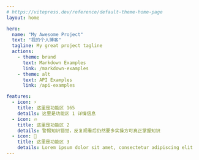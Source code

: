 ```yaml
---
# https://vitepress.dev/reference/default-theme-home-page
layout: home

hero:
  name: "My Awesome Project"
  text: "我的个人博客"
  tagline: My great project tagline
  actions:
    - theme: brand
      text: Markdown Examples
      link: /markdown-examples
    - theme: alt
      text: API Examples
      link: /api-examples

features:
  - icon: ⚡️
    title: 这里是功能区 165
    details: 这里是功能区 1 详情信息
  - icon: 🔥
    title: 这里是功能区 2
    details: 警惕知识错觉，反复观看后仍然要多实操方可真正掌握知识
  - icon: 🔧
    title: 这里是功能区 3
    details: Lorem ipsum dolor sit amet, consectetur adipiscing elit
---
```


